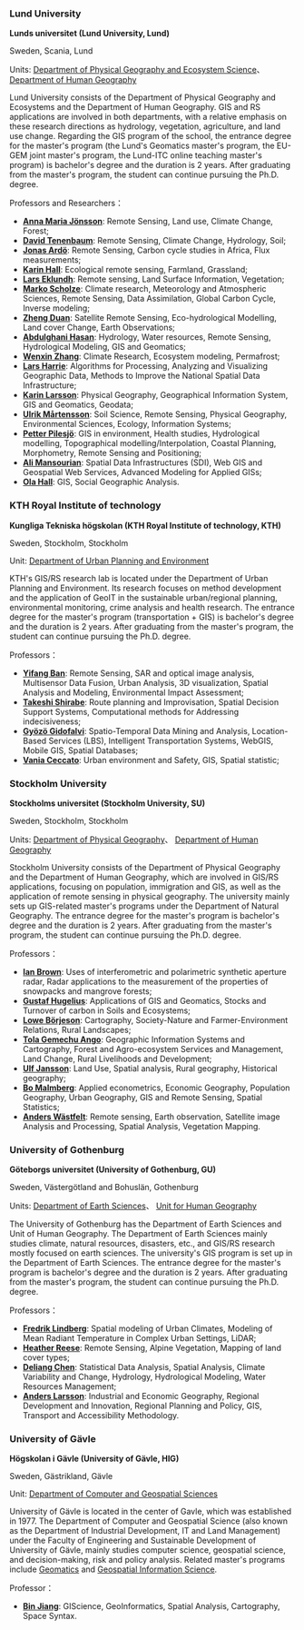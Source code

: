 ### Lund University

**Lunds universitet (Lund University, Lund)**

Sweden, Scania, Lund

Units: [Department of Physical Geography and Ecosystem Science](https://www.nateko.lu.se/)、[Department of Human Geography](https://www.keg.lu.se/en/start)

Lund University consists of the Department of Physical Geography and Ecosystems and the Department of Human Geography. GIS and RS applications are involved in both departments, with a relative emphasis on these research directions as hydrology, vegetation, agriculture, and land use change. Regarding the GIS program of the school, the entrance degree for the master's program (the Lund's  Geomatics master's program, the EU-GEM joint master's program, the Lund-ITC online teaching master's program) is bachelor's degree and the duration is 2 years. After graduating from the master's program, the student can continue pursuing the Ph.D. degree.

Professors and Researchers：

- **[Anna Maria Jönsson](https://www.nateko.lu.se/anna-maria-jonsson)**: Remote Sensing, Land use, Climate Change, Forest;
- **[David Tenenbaum](https://www.nateko.lu.se/david-tenenbaum)**: Remote Sensing, Climate Change, Hydrology, Soil;
- **[Jonas Ardö](https://www.nateko.lu.se/jonas-ardo)**: Remote Sensing, Carbon cycle studies in Africa, Flux measurements;
- **[Karin Hall](https://www.nateko.lu.se/karin-hall)**: Ecological remote sensing, Farmland, Grassland;
- **[Lars Eklundh](http://web.nateko.lu.se/personal/Lars.Eklundh/)**: Remote sensing, Land Surface Information, Vegetation;
- **[Marko Scholze](https://portal.research.lu.se/portal/en/persons/marko-scholze(25a93782-441c-4844-9744-dbdc2a002f96).html)**: Climate research, Meteorology and Atmospheric Sciences, Remote Sensing, Data Assimilation, Global Carbon Cycle, Inverse modeling;
- **[Zheng Duan](https://portal.research.lu.se/portal/en/persons/zheng-duan(fcc64e94-9665-4647-8dfe-0e3d2b541994).html)**: Satellite Remote Sensing, Eco-hydrological Modelling, Land cover Change, Earth Observations;
- **[Abdulghani Hasan](https://www.nateko.lu.se/abdulghani-hasan)**: Hydrology, Water resources, Remote Sensing, Hydrological Modeling, GIS and Geomatics;
- **[Wenxin Zhang](https://portal.research.lu.se/portal/en/persons/wenxin-zhang(fb184c96-ed94-46b3-a116-438b7ec496bf).html)**: Climate Research, Ecosystem modeling, Permafrost;
- **[Lars Harrie](https://www.nateko.lu.se/lars-harrie)**: Algorithms for Processing, Analyzing and Visualizing Geographic Data, Methods to Improve the National Spatial Data Infrastructure;
- **[Karin Larsson](https://portal.research.lu.se/portal/en/persons/karin-larsson(6f9515ba-5328-4100-9b99-ca5fac132700).html#Overview)**: Physical Geography, Geographical Information System, GIS and Geomatics, Geodata;
- **[Ulrik Mårtensson](https://portal.research.lu.se/portal/en/persons/ulrik-maartensson(d7681667-1d1b-4d04-8b42-ab318668f4ba).html)**: Soil Science, Remote Sensing, Physical Geography, Environmental Sciences, Ecology, Information Systems;
- **[Petter Pilesjö](https://portal.research.lu.se/portal/en/persons/petter-pilesjoe(317d40bd-1920-4b7a-bf14-e3624c17160d).html)**: GIS in environment, Health studies, Hydrological modelling, Topographical modelling/Interpolation, Coastal Planning, Morphometry, Remote Sensing and Positioning;
- **[Ali Mansourian](https://www.nateko.lu.se/ali-mansourian)**: Spatial Data Infrastructures (SDI), Web GIS and Geospatial Web Services, Advanced Modeling for Applied GISs;
- **[Ola Hall](https://www.keg.lu.se/en/ola-hall)**: GIS, Social Geographic Analysis.

### KTH Royal Institute of technology

**Kungliga Tekniska högskolan (KTH Royal Institute of technology, KTH)**

Sweden, Stockholm, Stockholm

Unit: [Department of Urban Planning and Environment](https://www.kth.se/en/som/avdelningar/gis/gis-1.62043)

KTH's GIS/RS research lab is located under the Department of Urban Planning and Environment. Its research focuses on method development and the application of GeoIT in the sustainable urban/regional planning, environmental monitoring, crime analysis and health research. The entrance degree for the master's program (transportation + GIS) is bachelor's degree and the duration is 2 years. After graduating from the master's program, the student can continue pursuing the Ph.D. degree.

Professors：

- **[Yifang Ban](https://www.kth.se/profile/yifang)**: Remote Sensing, SAR and optical image analysis, Multisensor Data Fusion, Urban Analysis, 3D visualization, Spatial Analysis and Modeling, Environmental Impact Assessment;
- **[Takeshi Shirabe](https://www.kth.se/profile/shirabe)**: Route planning and Improvisation, Spatial Decision Support Systems, Computational methods for Addressing indecisiveness;
- **[Gyözö Gidofalvi](https://www.kth.se/profile/gyozo)**: Spatio-Temporal Data Mining and Analysis, Location-Based Services (LBS), Intelligent Transportation Systems, WebGIS, Mobile GIS, Spatial Databases;
- **[Vania Ceccato](https://www.kth.se/profile/vace)**: Urban environment and Safety, GIS, Spatial statistic;

### Stockholm University

**Stockholms universitet (Stockholm University, SU)**

Sweden, Stockholm, Stockholm

Units: [Department of Physical Geography](https://www.natgeo.su.se/)、 [Department of Human Geography](https://www.humangeo.su.se/english/)

Stockholm University consists of the Department of Physical Geography and the Department of Human Geography, which are involved in GIS/RS applications, focusing on population, immigration and GIS, as well as the application of remote sensing in physical geography. The university mainly sets up GIS-related master's programs under the Department of Natural Geography. The entrance degree for the master's program is bachelor's degree and the duration is 2 years. After graduating from the master's program, the student can continue pursuing the Ph.D. degree.

Professors：

- **[Ian Brown](https://www.su.se/english/profiles/brown-1.182843)**: Uses of interferometric and polarimetric synthetic aperture radar, Radar applications to the measurement of the properties of snowpacks and mangrove forests;
- **[Gustaf Hugelius](https://www.su.se/english/profiles/chuge-1.184251)**: Applications of GIS and Geomatics, Stocks and Turnover of carbon in Soils and Ecosystems;
- **[Lowe Börjeson](https://www.su.se/english/profiles/lowe-1.183305)**: Cartography, Society-Nature and Farmer-Environment Relations, Rural Landscapes;
- **[Tola Gemechu Ango](https://www.su.se/english/profiles/tgeme-1.188275)**: Geographic Information Systems and Cartography, Forest and Agro-ecosystem Services and Management, Land Change, Rural Livelihoods and Development;
- **[Ulf Jansson](https://www.su.se/english/profiles/ulfjan-1.183939)**: Land Use, Spatial analysis, Rural geography, Historical geography;
- **[Bo Malmberg](https://www.su.se/english/profiles/bmalm-1.184229)**: Applied econometrics, Economic Geography, Population Geography, Urban Geography, GIS and Remote Sensing, Spatial Statistics;
- **[Anders Wästfelt](https://www.su.se/english/profiles/wastf-1.183689)**: Remote sensing, Earth observation, Satellite image Analysis and Processing, Spatial Analysis, Vegetation Mapping.

### University of Gothenburg

**Göteborgs universitet (University of Gothenburg, GU)**

Sweden, Västergötland and ‎Bohuslän, Gothenburg

Units: [Department of Earth Sciences](https://www.gu.se/en/earth-sciences)、 [Unit for Human Geography](https://www.gu.se/en/school-business-economics-law/economy-society/about-us/our-units/unit-for-human-geography)

The University of Gothenburg has the Department of Earth Sciences and Unit of Human Geography. The Department of Earth Sciences mainly studies climate, natural resources, disasters, etc., and GIS/RS research mostly focused on earth sciences. The university's GIS program is set up in the Department of Earth Sciences. The entrance degree for the master's program is bachelor's degree and the duration is 2 years. After graduating from the master's program, the student can continue pursuing the Ph.D. degree.

Professors：

- **[Fredrik Lindberg](https://www.gu.se/english/about_the_university/staff?languageId=100001&userId=xlinfr)**: Spatial modeling of Urban Climates, Modeling of Mean Radiant Temperature in Complex Urban Settings, LiDAR;
- **[Heather Reese](https://gvc.gu.se/english/personnel?languageId=100001&userId=xreehe)**: Remote Sensing, Alpine Vegetation, Mapping of land cover types;
- **[Deliang Chen](https://geography.wisc.edu/gis/staff/huang-qunying/)**: Statistical Data Analysis, Spatial Analysis, Climate Variability and Change, Hydrology, Hydrological Modeling, Water Resources Management;
- **[Anders Larsson](https://www.gu.se/english/about_the_university/staff/?userId=xlarss/)**: Industrial and Economic Geography, Regional Development and Innovation, Regional Planning and Policy, GIS, Transport and Accessibility Methodology.

### University of Gävle

**Högskolan i Gävle (University of Gävle, HIG)**

Sweden, Gästrikland, Gävle

Unit: [Department of Computer and Geospatial Sciences](https://www.hig.se/Ext/En/University-of-Gavle/Organisation/Akademier/Faculty-of-Engineering-and-Sustainable-Development/Departments-at-the-Faculty/Department-of-Computer-and-Geospatial-Sciences.html)

University of Gävle is located in the center of Gavle, which was established in 1977. The Department of Computer and Geospatial Science (also known as the Department of Industrial Development, IT and Land Management) under the Faculty of Engineering and Sustainable Development of University of Gävle, mainly studies computer science, geospatial science, and decision-making, risk and policy analysis. Related master's programs include [Geomatics](https://www.hig.se/TAGEM_en) and [Geospatial Information Science](https://www.hig.se/TAGSM_en).

Professor：

- **[Bin Jiang](http://giscience.hig.se/binjiang/)**: GIScience, GeoInformatics, Spatial Analysis, Cartography, Space Syntax.